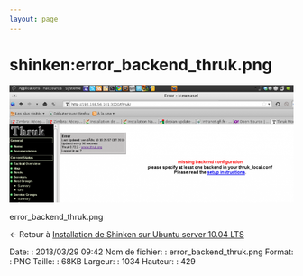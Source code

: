 ```yaml
---
layout: page
---
```


shinken:error\_backend\_thruk.png
=================================

[![error\_backend\_thruk.png](../../assets/media/shinken/error_backend_thruk.png@cache=&w=900&h=373 "error_backend_thruk.png")](../../assets/media/shinken/error_backend_thruk.png@cache= "Afficher le fichier original")

error\_backend\_thruk.png

← Retour à [Installation de Shinken sur Ubuntu server 10.04
LTS](../../shinken/shinken-ubuntu-install.html "shinken:shinken-ubuntu-install")

Date:
:   2013/03/29 09:42
Nom de fichier:
:   error\_backend\_thruk.png
Format:
:   PNG
Taille:
:   68KB
Largeur:
:   1034
Hauteur:
:   429

